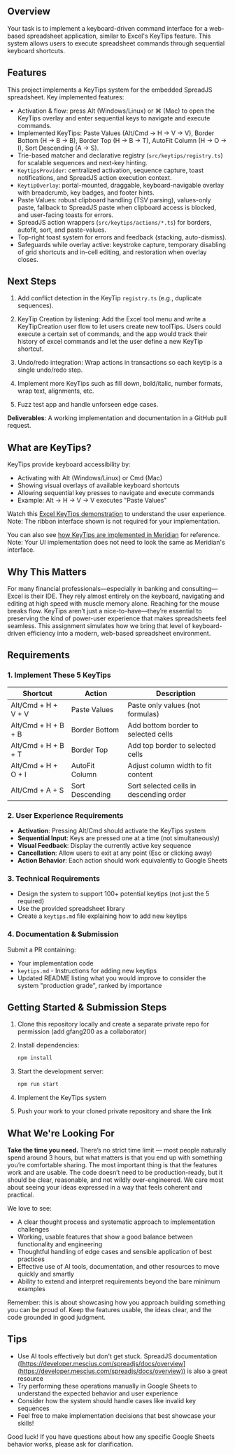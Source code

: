## Overview

Your task is to implement a keyboard-driven command interface for a web-based spreadsheet application, similar to Excel's KeyTips feature. This system allows users to execute spreadsheet commands through sequential keyboard shortcuts.


## Features

This project implements a KeyTips system for the embedded SpreadJS spreadsheet. Key implemented features:

- Activation & flow: press Alt (Windows/Linux) or ⌘ (Mac) to open the KeyTips overlay and enter sequential keys to navigate and execute commands.
- Implemented KeyTips: Paste Values (Alt/Cmd -> H -> V -> V), Border Bottom (H -> B -> B), Border Top (H -> B -> T), AutoFit Column (H -> O -> I), Sort Descending (A -> S).
- Trie-based matcher and declarative registry (`src/keytips/registry.ts`) for scalable sequences and next-key hinting.
- `KeytipsProvider`: centralized activation, sequence capture, toast notifications, and SpreadJS action execution context.
- `KeytipOverlay`: portal-mounted, draggable, keyboard-navigable overlay with breadcrumb, key badges, and footer hints.
- Paste Values: robust clipboard handling (TSV parsing), values-only paste, fallback to SpreadJS paste when clipboard access is blocked, and user-facing toasts for errors.
- SpreadJS action wrappers (`src/keytips/actions/*.ts`) for borders, autofit, sort, and paste-values.
- Top-right toast system for errors and feedback (stacking, auto-dismiss).
- Safeguards while overlay active: keystroke capture, temporary disabling of grid shortcuts and in-cell editing, and restoration when overlay closes.

## Next Steps

1. Add conflict detection in the KeyTip `registry.ts` (e.g., duplicate sequences).

2. KeyTip Creation by listening: Add the Excel tool menu and write a KeyTipCreation user flow to let users create new toolTips. Users could execute a certain set of commands, and the app would track their history of excel commands and let the user define a new KeyTip shortcut.

3. Undo/redo integration: Wrap actions in transactions so each keytip is a single undo/redo step.

4. Implement more KeyTips such as fill down, bold/italic, number formats, wrap text, alignments, etc. 

5. Fuzz test app and handle unforseen edge cases. 

**Deliverables**: A working implementation and documentation in a GitHub pull request.

## What are KeyTips?

KeyTips provide keyboard accessibility by:

* Activating with Alt (Windows/Linux) or Cmd (Mac)
* Showing visual overlays of available keyboard shortcuts
* Allowing sequential key presses to navigate and execute commands
* Example: Alt → H → V → V executes "Paste Values"

Watch this [Excel KeyTips demonstration](https://www.youtube.com/watch?v=emU9KcZKw9k) to understand the user experience. Note: The ribbon interface shown is not required for your implementation.

You can also see [how KeyTips are implemented in Meridian](https://drive.google.com/file/d/1-GANv2HjCTGD7TGFt6htRV2emEpIIZDn/view?usp=sharing) for reference. Note: Your UI implementation does not need to look the same as Meridian's interface.

## Why This Matters

For many financial professionals—especially in banking and consulting—Excel is their IDE. They rely almost entirely on the keyboard, navigating and editing at high speed with muscle memory alone. Reaching for the mouse breaks flow. KeyTips aren’t just a nice-to-have—they’re essential to preserving the kind of power-user experience that makes spreadsheets feel seamless. This assignment simulates how we bring that level of keyboard-driven efficiency into a modern, web-based spreadsheet environment.

## Requirements

### 1. Implement These 5 KeyTips

| Shortcut            | Action          | Description                             |
| ------------------- | --------------- | --------------------------------------- |
| Alt/Cmd + H + V + V | Paste Values    | Paste only values (not formulas)        |
| Alt/Cmd + H + B + B | Border Bottom   | Add bottom border to selected cells     |
| Alt/Cmd + H + B + T | Border Top      | Add top border to selected cells        |
| Alt/Cmd + H + O + I | AutoFit Column  | Adjust column width to fit content      |
| Alt/Cmd + A + S     | Sort Descending | Sort selected cells in descending order |

### 2. User Experience Requirements

* **Activation**: Pressing Alt/Cmd should activate the KeyTips system
* **Sequential Input**: Keys are pressed one at a time (not simultaneously)
* **Visual Feedback**: Display the currently active key sequence
* **Cancellation**: Allow users to exit at any point (Esc or clicking away)
* **Action Behavior**: Each action should work equivalently to Google Sheets

### 3. Technical Requirements

* Design the system to support 100+ potential keytips (not just the 5 required)
* Use the provided spreadsheet library
* Create a `keytips.md` file explaining how to add new keytips

### 4. Documentation & Submission

Submit a PR containing:

* Your implementation code
* `keytips.md` - Instructions for adding new keytips
* Updated README listing what you would improve to consider the system "production grade", ranked by importance

## Getting Started & Submission Steps

1. Clone this repository locally and create a separate private repo for permission (add gfang200 as a collaborator)
2. Install dependencies:

   ```bash
   npm install
   ```
3. Start the development server:

   ```bash
   npm run start
   ```
4. Implement the KeyTips system
5. Push your work to your cloned private repository and share the link

## What We're Looking For

**Take the time you need.** There’s no strict time limit — most people naturally spend around 3 hours, but what matters is that you end up with something you’re comfortable sharing. The most important thing is that the features work and are usable. The code doesn’t need to be production-ready, but it should be clear, reasonable, and not wildly over-engineered. We care most about seeing your ideas expressed in a way that feels coherent and practical.

We love to see:

* A clear thought process and systematic approach to implementation challenges
* Working, usable features that show a good balance between functionality and engineering
* Thoughtful handling of edge cases and sensible application of best practices
* Effective use of AI tools, documentation, and other resources to move quickly and smartly
* Ability to extend and interpret requirements beyond the bare minimum examples

Remember: this is about showcasing how you approach building something you can be proud of. Keep the features usable, the ideas clear, and the code grounded in good judgment.

## Tips

* Use AI tools effectively but don't get stuck. SpreadJS documentation ([https://developer.mescius.com/spreadjs/docs/overview](https://developer.mescius.com/spreadjs/docs/overview)) is also a great resource
* Try performing these operations manually in Google Sheets to understand the expected behavior and user experience
* Consider how the system should handle cases like invalid key sequences
* Feel free to make implementation decisions that best showcase your skills!

Good luck! If you have questions about how any specific Google Sheets behavior works, please ask for clarification.
